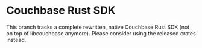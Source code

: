 # Couchbase Rust SDK

This branch tracks a complete rewritten, native Couchbase Rust SDK (not on top of libcouchbase anymore). Please consider
using the released crates instead.